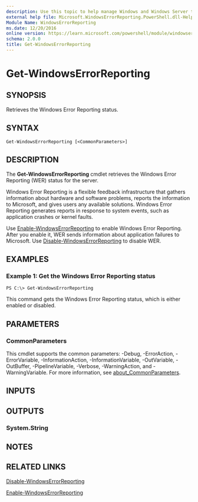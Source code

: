 ```yaml
---
description: Use this topic to help manage Windows and Windows Server technologies with Windows PowerShell.
external help file: Microsoft.WindowsErrorReporting.PowerShell.dll-Help.xml
Module Name: WindowsErrorReporting
ms.date: 12/20/2016
online version: https://learn.microsoft.com/powershell/module/windowserrorreporting/get-windowserrorreporting?view=windowsserver2016-ps&wt.mc_id=ps-gethelp
schema: 2.0.0
title: Get-WindowsErrorReporting
---
```


# Get-WindowsErrorReporting

## SYNOPSIS
Retrieves the Windows Error Reporting status.

## SYNTAX

```
Get-WindowsErrorReporting [<CommonParameters>]
```

## DESCRIPTION
The **Get-WindowsErrorReporting** cmdlet retrieves the Windows Error Reporting (WER) status for the server.

Windows Error Reporting is a flexible feedback infrastructure that gathers information about hardware and software problems, reports the information to Microsoft, and gives users any available solutions.
Windows Error Reporting generates reports in response to system events, such as application crashes or kernel faults.

Use [Enable-WindowsErrorReporting](./Enable-WindowsErrorReporting.md) to enable Windows Error Reporting.
After you enable it, WER sends information about application failures to Microsoft.
Use [Disable-WindowsErrorReporting](./Disable-WindowsErrorReporting.md) to disable WER.

## EXAMPLES

### Example 1: Get the Windows Error Reporting status
```
PS C:\> Get-WindowsErrorReporting
```

This command gets the Windows Error Reporting status, which is either enabled or disabled.

## PARAMETERS

### CommonParameters
This cmdlet supports the common parameters: -Debug, -ErrorAction, -ErrorVariable, -InformationAction, -InformationVariable, -OutVariable, -OutBuffer, -PipelineVariable, -Verbose, -WarningAction, and -WarningVariable. For more information, see [about_CommonParameters](https://go.microsoft.com/fwlink/?LinkID=113216).

## INPUTS

## OUTPUTS

### System.String

## NOTES

## RELATED LINKS

[Disable-WindowsErrorReporting](./Disable-WindowsErrorReporting.md)

[Enable-WindowsErrorReporting](./Enable-WindowsErrorReporting.md)

